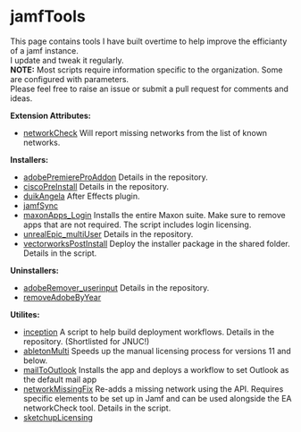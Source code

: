 # jamfTools

This page contains tools I have built overtime to help improve the efficianty of a jamf instance. \
I update and tweak it regularly. \
**NOTE:** Most scripts require information specific to the organization. Some are configured with parameters. \
Please feel free to raise an issue or submit a pull request for comments and ideas.

**Extension Attributes:**
- [networkCheck](https://github.com/jpallagrosi/jamfUsefulScripts/blob/WIP/EA/networkCheck.sh) Will report missing networks from the list of known networks.

**Installers:**
- [adobePremiereProAddon](https://github.com/jpallagrosi/jamfUsefulScripts/tree/WIP/Installers/Adobe%20Premiere%20Pro%20Add-ons) Details in the repository.
- [ciscoPreInstall](https://github.com/jpallagrosi/jamfUsefulScripts/tree/WIP/Installers/Cisco%20AnyConnect) Details in the repository.
- [duikAngela](https://github.com/jpallagrosi/jamfUsefulScripts/blob/WIP/Installers/duikangela.sh) After Effects plugin.
- [jamfSync](https://github.com/jpallagrosi/jamfUsefulScripts/blob/WIP/Installers/jamfSync.sh)
- [maxonApps_Login](https://github.com/jpallagrosi/jamfUsefulScripts/blob/WIP/Installers/maxonApps_Logins.sh) Installs the entire Maxon suite. Make sure to remove apps that are not required. The script includes login licensing.
- [unrealEpic_multiUser](https://github.com/jpallagrosi/unrealEpic_multiUser) Details in the repository.
- [vectorworksPostInstall](https://github.com/jpallagrosi/jamfUsefulScripts/blob/WIP/Installers/vectorworksPostInstall.sh) Deploy the installer package in the shared folder. Details in the script.

**Uninstallers:**
- [adobeRemover_userinput](https://github.com/jpallagrosi/jamfTools/tree/WIP/Uninstallers/Adobe%20Remover) Details in the repository.
- [removeAdobeByYear](https://github.com/jpallagrosi/jamfUsefulScripts/blob/WIP/Uninstallers/removeAdobeByYear.sh)

**Utilites:** 
- [inception](https://github.com/jpallagrosi/jamfUsefulScripts/tree/WIP/Utilities/Inception) A script to help build deployment workflows. Details in the repository. (Shortlisted for JNUC!)
- [abletonMulti](https://github.com/jpallagrosi/jamfUsefulScripts/blob/WIP/Utilities/abletonMulti.sh) Speeds up the manual licensing process for versions 11 and below.
- [mailToOutlook](https://github.com/jpallagrosi/jamfUsefulScripts/blob/WIP/Utilities/mailToOutlook.sh) Installs the app and deploys a workflow to set Outlook as the default mail app
- [networkMissingFix](https://github.com/jpallagrosi/jamfUsefulScripts/blob/WIP/Utilities/networkMissingFix.sh) Re-adds a missing network using the API. Requires specific elements to be set up in Jamf and can be used alongside the EA networkCheck tool. Details in the script.
- [sketchupLicensing](https://github.com/jpallagrosi/jamfUsefulScripts/blob/WIP/Utilities/sketchupLicensing.sh)
